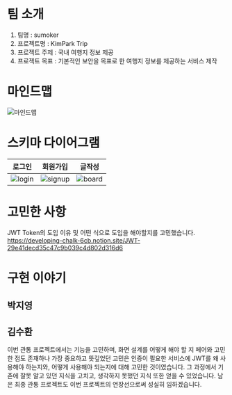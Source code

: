 # 팀 소개
1. 팀명 : sumoker
2. 프로젝트명 : KimPark Trip
3. 프로젝트 주제 : 국내 여행지 정보 제공
4. 프로젝트 목표 : 기본적인 보안을 목표로 한 여행지 정보를 제공하는 서비스 제작

# 마인드맵
![마인드맵](/uploads/27a3ad64690632c07fcdcc5b6bbe6655/image.png)

# 스키마 다이어그램
|로그인|회원가입|글작성|
|---|---|---|
|![login](/uploads/6f2d7faac7a97d3a17f56d68b099d7ba/image.png)|![signup](/uploads/db351572f4cbd8d0ec9bcdd22014058b/image.png)|![board](/uploads/36fe2d5273fbca02acbafc46527b5355/image.png)|

# 고민한 사항
JWT Token의 도입 이유 및 어떤 식으로 도입을 해야할지를 고민했습니다. <br>
https://developing-chalk-6cb.notion.site/JWT-29e41decd35c47c9b039c4d802d316d6

# 구현 이야기

## 박지영

## 김수환
이번 관통 프로젝트에서는 기능을 고민하며, 화면 설계를 어떻게 해야 할 지 페어와 고민한 점도 존재하나
가장 중요하고 뜻깊었던 고민은 인증이 필요한 서비스에 JWT를 왜 사용해야 하는지와, 어떻게 사용해야 되는지에 대해
고민한 것이였습니다. 그 과정에서 기존에 잘못 알고 있던 지식을 고치고, 생각하지 못했던 지식 또한 얻을 수 있었습니다.
남은 최종 관통 프로젝트도 이번 프로젝트의 연장선으로써 성실히 임하겠습니다.
